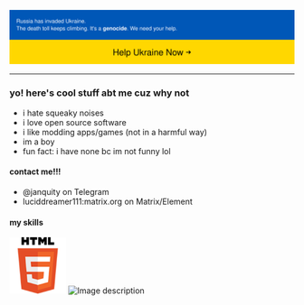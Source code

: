 [![Stand With Ukraine](https://raw.githubusercontent.com/vshymanskyy/StandWithUkraine/main/banner2-direct.svg)](https://stand-with-ukraine.pp.ua)

---

### yo! here's cool stuff abt me cuz why not

- i hate squeaky noises
- i love open source software
- i like modding apps/games (not in a harmful way)
- im a boy
- fun fact: i have none bc im not funny lol

#### contact me!!!

- @janquity on Telegram
- luciddreamer111:matrix.org on Matrix/Element


#### my skills

<img src="https://raw.githubusercontent.com/github/explore/80688e429a7d4ef2fca1e82350fe8e3517d3494d/topics/html/html.png" alt="Image description" width="100" height="100"> <img src="https://tailwindcss.com/_next/static/media/tailwindcss-mark.79614a5f61617ba49a0891494521226b.svg" alt="Image description" width="100" height="100">


<!-- ixo** is a ✨ _special_ ✨ repository because its `README.md` (this file) appears on your GitHub profile.

Here are some ideas to get you started:

- 🔭 I’m currently working on ...
- 🌱 I’m currently learning ...
- 👯 I’m looking to collaborate on ...
- 🤔 I’m looking for help with ...
- 💬 Ask me about ...
- 📫 How to reach me: ...
- 😄 Pronouns: ...
- ⚡ Fun fact: ...
-->
